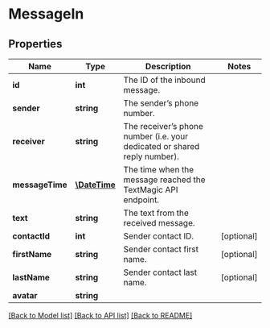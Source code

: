 # MessageIn

## Properties
Name | Type | Description | Notes
------------ | ------------- | ------------- | -------------
**id** | **int** | The ID of the inbound message. | 
**sender** | **string** | The sender’s phone number. | 
**receiver** | **string** | The receiver’s phone number (i.e. your dedicated or shared reply number). | 
**messageTime** | [**\DateTime**](\DateTime.md) | The time when the message reached the TextMagic API endpoint. | 
**text** | **string** | The text from the received message. | 
**contactId** | **int** | Sender contact ID. | [optional] 
**firstName** | **string** | Sender contact first name. | [optional] 
**lastName** | **string** | Sender contact last name. | [optional] 
**avatar** | **string** |  | 

[[Back to Model list]](../README.md#documentation-for-models) [[Back to API list]](../README.md#documentation-for-api-endpoints) [[Back to README]](../README.md)


